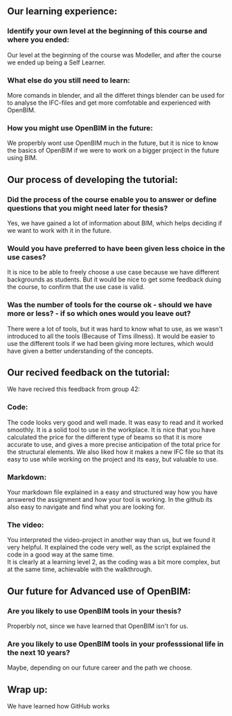 ## Our learning experience:
### Identify your own level at the beginning of this course and where you ended:
Our level at the beginning of the course was Modeller, and after the course we ended up being a Self Learner.

### What else do you still need to learn:
More comands in blender, and all the differet things blender can be used for to analyse the IFC-files and get more comfotable and experienced with OpenBIM.

### How you might use OpenBIM in the future:
We properbly wont use OpenBIM much in the future, but it is nice to know the basics of OpenBIM if we were to work on a bigger project in the future using BIM.

## Our process of developing the tutorial:
### Did the process of the course enable you to answer or define questions that you might need later for thesis?
Yes, we have gained a lot of information about BIM, which helps deciding if we want to work with it in the future.

### Would you have preferred to have been given less choice in the use cases?
It is nice to be able to freely choose a use case because we have different backgrounds as students. But it would be nice to get some feedback duing the course, to confirm that the use case is valid.

### Was the number of tools for the course ok - should we have more or less? - if so which ones would you leave out?
There were a lot of tools, but it was hard to know what to use, as we wasn't introduced to all the tools (Because of Tims illness). It would be easier to use the different tools if we had been giving more lectures, which would have given a better understanding of the concepts.

## Our recived feedback on the tutorial:
We have recived this feedback from group 42:

### Code:
The code looks very good and well made. It was easy to read and it worked smoothly. It is a solid tool to use in the workplace. It is nice that you have calculated the price for the different type of beams so that it is more accurate to use, and gives a more precise anticipation of the total price for the structural elements. We also liked how it makes a new IFC file so that its easy to use while working on the project and its easy, but valuable to use.

### Markdown:
Your markdown file explained in a easy and structured way how you have answered the assignment and how your tool is working. In the github its also easy to navigate and find what you are looking for.

### The video:
You interpreted the video-project in another way than us, but we found it very helpful. It explained the code very well, as the script explained the code in a good way at the same time.  
It is clearly at a learning level 2, as the coding was a bit more complex, but at the same time, achievable with the walkthrough.

## Our future for Advanced use of OpenBIM:
### Are you likely to use OpenBIM tools in your thesis?
Properbly not, since we have learned that OpenBIM isn't for us.

### Are you likely to use OpenBIM tools in your professsional life in the next 10 years?
Maybe, depending on our future career and the path we choose.

## Wrap up:
We have learned how GitHub works
